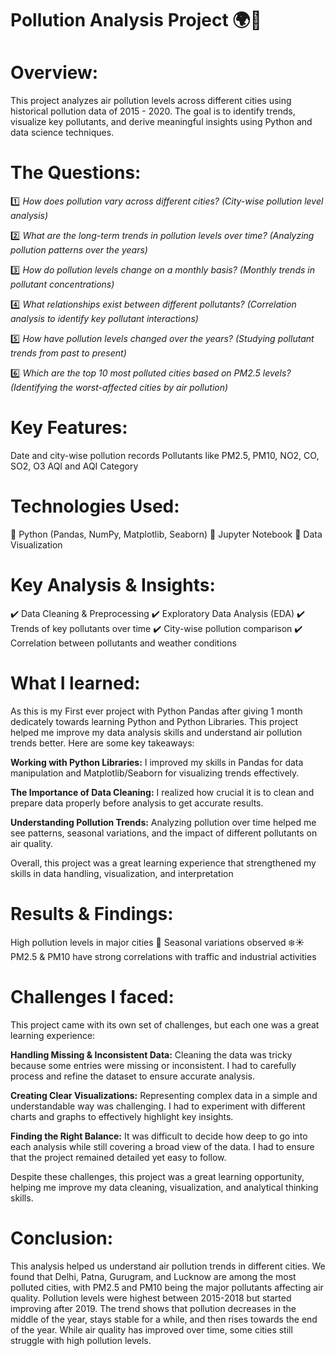 # Pollution Analysis Project 🌍💨

# Overview:
This project analyzes air pollution levels across different cities using historical pollution data of 2015 - 2020. The goal is to identify trends, visualize key pollutants, and derive meaningful insights using Python and data science techniques.

# The Questions:

1️⃣ *How does pollution vary across different cities? (City-wise pollution level analysis)*

2️⃣ *What are the long-term trends in pollution levels over time? (Analyzing pollution patterns over the years)*

3️⃣ *How do pollution levels change on a monthly basis? (Monthly trends in pollutant concentrations)*

4️⃣ *What relationships exist between different pollutants? (Correlation analysis to identify key pollutant interactions)*

5️⃣ *How have pollution levels changed over the years? (Studying pollutant trends from past to present)*

6️⃣ *Which are the top 10 most polluted cities based on PM2.5 levels? (Identifying the worst-affected cities by air pollution)*

# Key Features:
Date and city-wise pollution records
Pollutants like PM2.5, PM10, NO2, CO, SO2, O3
AQI and AQI Category 

# Technologies Used:
📌 Python (Pandas, NumPy, Matplotlib, Seaborn)
📌 Jupyter Notebook
📌 Data Visualization

# Key Analysis & Insights:
✔️ Data Cleaning & Preprocessing
✔️ Exploratory Data Analysis (EDA)
✔️ Trends of key pollutants over time
✔️ City-wise pollution comparison
✔️ Correlation between pollutants and weather conditions

# What I learned:
As this is my First ever project with Python Pandas after giving 1 month dedicately towards learning Python and Python Libraries. This project helped me improve my data analysis skills and understand air pollution trends better. Here are some key takeaways:

**Working with Python Libraries:** I improved my skills in Pandas for data manipulation and Matplotlib/Seaborn for visualizing trends effectively.

**The Importance of Data Cleaning:** I realized how crucial it is to clean and prepare data properly before analysis to get accurate results.

**Understanding Pollution Trends:** Analyzing pollution over time helped me see patterns, seasonal variations, and the impact of different pollutants on air quality.

Overall, this project was a great learning experience that strengthened my skills in data handling, visualization, and interpretation

# Results & Findings:
High pollution levels in major cities 🚦
Seasonal variations observed ❄️☀️
PM2.5 & PM10 have strong correlations with traffic and industrial activities

# Challenges I faced:
This project came with its own set of challenges, but each one was a great learning experience:

**Handling Missing & Inconsistent Data:** Cleaning the data was tricky because some entries were missing or inconsistent. I had to carefully process and refine the dataset to ensure accurate analysis.

**Creating Clear Visualizations:** Representing complex data in a simple and understandable way was challenging. I had to experiment with different charts and graphs to effectively highlight key insights.

**Finding the Right Balance:** It was difficult to decide how deep to go into each analysis while still covering a broad view of the data. I had to ensure that the project remained detailed yet easy to follow.

Despite these challenges, this project was a great learning opportunity, helping me improve my data cleaning, visualization, and analytical thinking skills. 

# Conclusion:
This analysis helped us understand air pollution trends in different cities. We found that Delhi, Patna, Gurugram, and Lucknow are among the most polluted cities, with PM2.5 and PM10 being the major pollutants affecting air quality.
Pollution levels were highest between 2015-2018 but started improving after 2019. The trend shows that pollution decreases in the middle of the year, stays stable for a while, and then rises towards the end of the year. While air quality has improved over time, some cities still struggle with high pollution levels.

